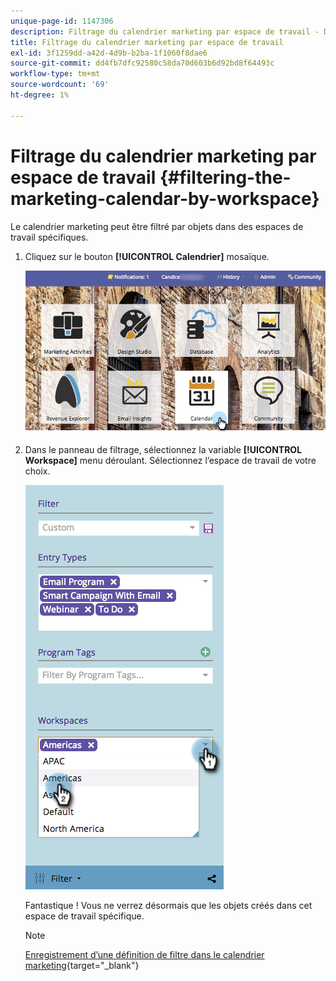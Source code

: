 ```yaml
---
unique-page-id: 1147306
description: Filtrage du calendrier marketing par espace de travail - Documents Marketo - Documentation du produit
title: Filtrage du calendrier marketing par espace de travail
exl-id: 3f1259dd-a42d-4d9b-b2ba-1f1060f8dae6
source-git-commit: dd4fb7dfc92580c58da70d603b6d92bd8f64493c
workflow-type: tm+mt
source-wordcount: '69'
ht-degree: 1%

---
```


# Filtrage du calendrier marketing par espace de travail {#filtering-the-marketing-calendar-by-workspace}

Le calendrier marketing peut être filtré par objets dans des espaces de travail spécifiques.

1. Cliquez sur le bouton **[!UICONTROL Calendrier]** mosaïque.

   ![](assets/2017-05-10-15-30-47-1.png)

1. Dans le panneau de filtrage, sélectionnez la variable **[!UICONTROL Workspace]** menu déroulant. Sélectionnez l’espace de travail de votre choix.

   ![](assets/image2014-9-24-11-3a34-3a6.png)

   Fantastique ! Vous ne verrez désormais que les objets créés dans cet espace de travail spécifique.

   >[!NOTE]
   >
   >[Enregistrement d’une définition de filtre dans le calendrier marketing](/help/marketo/product-docs/core-marketo-concepts/marketing-calendar/working-with-the-calendar/saving-a-filter-definition-in-the-marketing-calendar.md){target="_blank"}
